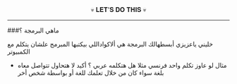 
<div align="center"> 
💀 𝐋𝐄𝐓'𝐒 𝐃𝐎 𝐓𝐇𝐈𝐒 💀
</div>

---

###ماهي البرمجة ؟

خليني ياعزيزي أبسطهالك
البرمجة هي ألاكواداللي بيكتبها المبرمج علشان يتكلم مع الكمبيوتر
- مثال 
لو عاوز تكلم واحد فرنسي مثلا هل هتكلمه عربي ؟ 
أكيد لا هتحاول تتواصل معاه بلغة سواء كان من خلال تعلمك للغة أو بواسطة شخص أخر